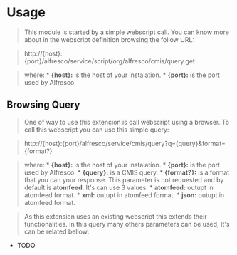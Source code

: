 # Usage #


> This module is started by a simple webscript call. You can know more about in the webscript definition browsing the follow URL:

> http://{host}:{port}/alfresco/service/script/org/alfresco/cmis/query.get

> where:
    * **{host}:** is the host of your instalation.
    * **{port}:** is the port used by Alfresco.


## Browsing Query ##

> One of way to use this extencion is call webscript using a browser. To call this webscript you can use this simple query:

> http://{host}:{port}/alfresco/service/cmis/query?q={query}&format={format?}

> where:
    * **{host}:** is the host of your instalation.
    * **{port}:** is the port used by Alfresco.
    * **{query}:** is a CMIS query.
    * **{format?}:** is a format that you can your response. This parameter is not requested and by default is **atomfeed**. It's can use 3 values:
      * **atomfeed:** outupt in atomfeed format.
      * **xml:** outupt in atomfeed format.
      * **json:** outupt in atomfeed format.

> As this extension uses an existing webscript this extends their functionalities. In this query many others parameters can be used, It's can be related bellow:

  * TODO